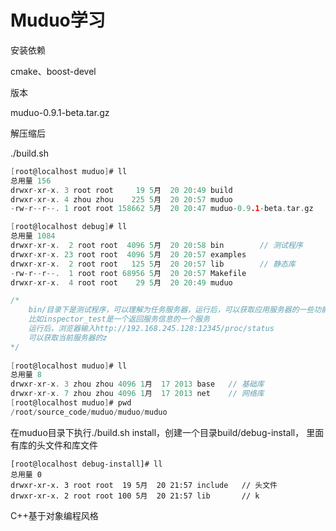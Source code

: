 # Muduo学习

安装依赖

cmake、boost-devel

版本 

muduo-0.9.1-beta.tar.gz

解压缩后

./build.sh

```c
[root@localhost muduo]# ll
总用量 156
drwxr-xr-x. 3 root root     19 5月  20 20:49 build
drwxr-xr-x. 4 zhou zhou    225 5月  20 20:57 muduo
-rw-r--r--. 1 root root 158662 5月  20 20:47 muduo-0.9.1-beta.tar.gz

[root@localhost debug]# ll
总用量 1084
drwxr-xr-x.  2 root root  4096 5月  20 20:58 bin        // 测试程序
drwxr-xr-x. 23 root root  4096 5月  20 20:57 examples
drwxr-xr-x.  2 root root   125 5月  20 20:57 lib        // 静态库
-rw-r--r--.  1 root root 68956 5月  20 20:57 Makefile
drwxr-xr-x.  4 root root    29 5月  20 20:49 muduo

/*
    bin/目录下是测试程序，可以理解为任务服务器，运行后，可以获取应用服务器的一些功能
    比如inspector_test是一个返回服务信息的一个服务
    运行后，浏览器输入http://192.168.245.128:12345/proc/status
    可以获取当前服务器的z
*/
    
[root@localhost muduo]# ll
总用量 8
drwxr-xr-x. 3 zhou zhou 4096 1月  17 2013 base   // 基础库
drwxr-xr-x. 7 zhou zhou 4096 1月  17 2013 net    // 网络库
[root@localhost muduo]# pwd
/root/source_code/muduo/muduo/muduo
```

在muduo目录下执行./build.sh install，创建一个目录build/debug-install， 里面有库的头文件和库文件

```
[root@localhost debug-install]# ll
总用量 0
drwxr-xr-x. 3 root root  19 5月  20 21:57 include   // 头文件
drwxr-xr-x. 2 root root 100 5月  20 21:57 lib       // k
```



C++基于对象编程风格
